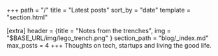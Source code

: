 +++
path = "/"
title = "Latest posts"
sort_by = "date"
template = "section.html"

[extra]
header = {title = "Notes from the trenches", img = "$BASE_URL/img/lego_trench.png" }
section_path = "blog/_index.md"
max_posts = 4
+++
Thoughts on tech, startups and living the good life.